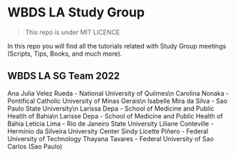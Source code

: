 # WBDS LA Study Group
> This repo is under MIT LICENCE

In this repo you will find all the tutorials related with Study Group meetings (Scripts, Tips, Books, and much more).

## WBDS LA SG Team 2022
Ana Julia Velez Rueda - National University of Quilmes\n
Carolina Nonaka - Pontifical Catholic University of Minas Gerais\n
Isabelle Mira da Silva - Sao Paulo State University\n
Larissa Depa - School of Medicine and Public Health of Bahia\n
Larisse Depa - School of Medicine and Public Health of Bahia
Letícia Lima - Rio de Janeiro State University
Liliane Conteville - Hermínio da Silveira University Center
Sindy Licette Piñero - Federal University of Technology
Thayana Tavares - Federal University of Sao Carlos (Sao Paulo)




